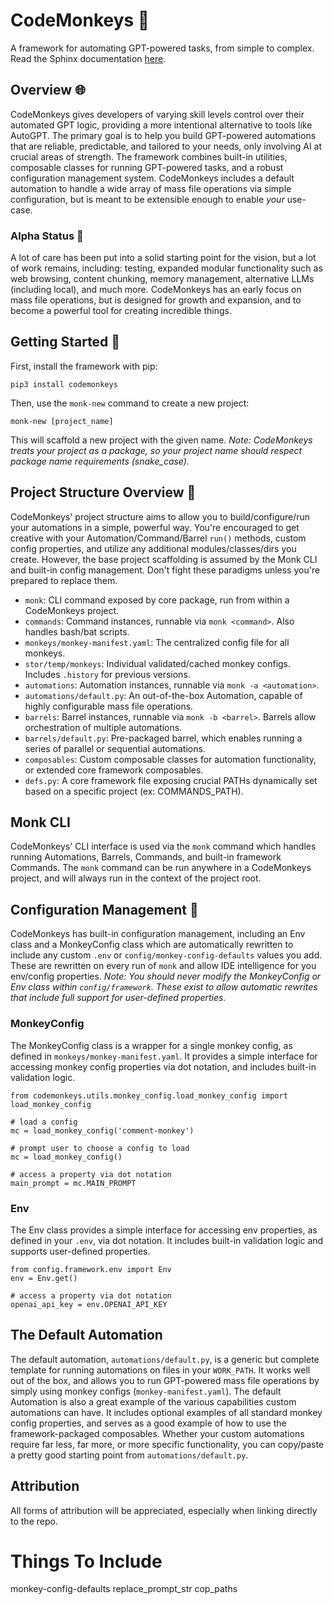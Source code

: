 # CodeMonkeys 🐒

A framework for automating GPT-powered tasks, from simple to complex. Read the Sphinx documentation [here](https://cooleydw494.github.io/codemonkeys/{:target="_blank"}).

## Overview 🌐

CodeMonkeys gives developers of varying skill levels control over their automated GPT logic, providing a more intentional alternative to tools like AutoGPT. The primary goal is to help you build GPT-powered automations that are reliable, predictable, and tailored to your needs, only involving AI at crucial areas of strength. The framework combines built-in utilities, composable classes for running GPT-powered tasks, and a robust configuration management system. CodeMonkeys includes a default automation to handle a wide array of mass file operations via simple configuration, but is meant to be extensible enough to enable *your* use-case.

### Alpha Status 🚧
A lot of care has been put into a solid starting point for the vision, but a lot of work remains, including: testing, expanded modular functionality such as web browsing, content chunking, memory management, alternative LLMs (including local), and much more. CodeMonkeys has an early focus on mass file operations, but is designed for growth and expansion, and to become a powerful tool for creating incredible things.

## Getting Started 🚀

First, install the framework with pip:
```
pip3 install codemonkeys
```

Then, use the `monk-new` command to create a new project:
```
monk-new [project_name]
```
This will scaffold a new project with the given name. _Note: CodeMonkeys treats your project as a package, so your project name should respect package name requirements (snake_case)._

## Project Structure Overview 📁
CodeMonkeys' project structure aims to allow you to build/configure/run your automations in a simple, powerful way. You're encouraged to get creative with your Automation/Command/Barrel `run()` methods, custom config properties, and utilize any additional modules/classes/dirs you create. However, the base project scaffolding is assumed by the Monk CLI and built-in config management. Don't fight these paradigms unless you're prepared to replace them.

* `monk`: CLI command exposed by core package, run from within a CodeMonkeys project.
* `commands`: Command instances, runnable via `monk <command>`. Also handles bash/bat scripts.
* `monkeys/monkey-manifest.yaml`: The centralized config file for all monkeys.
* `stor/temp/monkeys`: Individual validated/cached monkey configs. Includes `.history` for previous versions.
* `automations`: Automation instances, runnable via `monk -a <automation>`.
* `automations/default.py`: An out-of-the-box Automation, capable of highly configurable mass file operations.
* `barrels`: Barrel instances, runnable via `monk -b <barrel>`. Barrels allow orchestration of multiple automations.
* `barrels/default.py`: Pre-packaged barrel, which enables running a series of parallel or sequential automations.
* `composables`: Custom composable classes for automation functionality, or extended core framework composables.
* `defs.py`: A core framework file exposing crucial PATHs dynamically set based on a specific project (ex: COMMANDS_PATH).

## Monk CLI 

CodeMonkeys' CLI interface is used via the `monk` command which handles running Automations, Barrels, Commands, and built-in framework Commands. The `monk` command can be run anywhere in a CodeMonkeys project, and will always run in the context of the project root.

## Configuration Management 📝
CodeMonkeys has built-in configuration management, including an Env class and a MonkeyConfig class which are automatically rewritten to include any custom `.env` or `config/monkey-config-defaults` values you add. These are rewritten on every run of `monk` and allow IDE intelligence for you env/config properties.
_Note: You should never modify the MonkeyConfig or Env class within `config/framework`. These exist to allow automatic rewrites that include full support for user-defined properties._

### MonkeyConfig 
The MonkeyConfig class is a wrapper for a single monkey config, as defined in `monkeys/monkey-manifest.yaml`. It provides a simple interface for accessing monkey config properties via dot notation, and includes built-in validation logic.

```
from codemonkeys.utils.monkey_config.load_monkey_config import load_monkey_config

# load a config
mc = load_monkey_config('comment-monkey')

# prompt user to choose a config to load
mc = load_monkey_config()

# access a property via dot notation
main_prompt = mc.MAIN_PROMPT
```

### Env
The Env class provides a simple interface for accessing env properties, as defined in your `.env`, via dot notation. It includes built-in validation logic and supports user-defined properties.

```
from config.framework.env import Env
env = Env.get()

# access a property via dot notation
openai_api_key = env.OPENAI_API_KEY
```

## The Default Automation

The default automation, `automations/default.py`, is a generic but complete template for running automations on files in your `WORK_PATH`. It works well out of the box, and allows you to run GPT-powered mass file operations by simply using monkey configs (`monkey-manifest.yaml`). The default Automation is also a great example of the various capabilities custom automations can have. It includes optional examples of all standard monkey config properties, and serves as a good example of how to use the framework-packaged composables. Whether your custom automations require far less, far more, or more specific functionality, you can copy/paste a pretty good starting point from `automations/default.py`.

## Attribution
All forms of attribution will be appreciated, especially when linking directly to the repo.

# Things To Include
monkey-config-defaults
replace_prompt_str
cop_paths